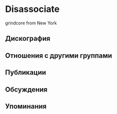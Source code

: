 # Disassociate

grindcore from New York

## Дискография


## Отношения с другими группами


## Публикации


## Обсуждения


## Упоминания


